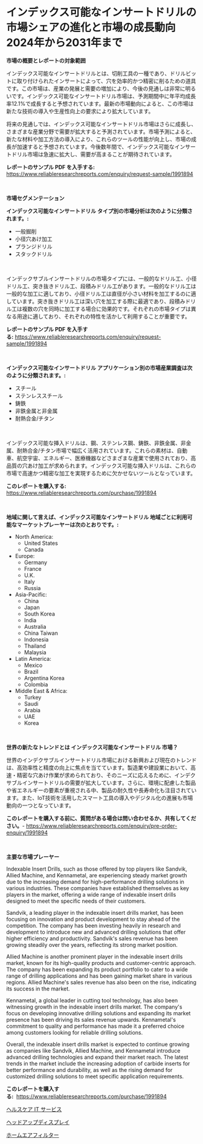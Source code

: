 <p><h1>インデックス可能なインサートドリルの市場シェアの進化と市場の成長動向2024年から2031年まで</h1></p><p><strong>市場の概要とレポートの対象範囲</strong></p>
<p><p>インデックス可能なインサートドリルとは、切削工具の一種であり、ドリルビットに取り付けられたインサートによって、穴を効率的かつ精密に削るための道具です。この市場は、産業の発展と需要の増加により、今後の見通しは非常に明るいです。インデックス可能なインサートドリル市場は、予測期間中に年平均成長率12.1%で成長すると予想されています。最新の市場動向によると、この市場は新たな技術の導入や生産性向上の要求により拡大しています。</p><p>将来の見通しでは、インデックス可能なインサートドリル市場はさらに成長し、さまざまな産業分野で需要が拡大すると予測されています。市場予測によると、新たな材料や加工方法の導入により、これらのツールの性能が向上し、市場の成長が加速すると予想されています。今後数年間で、インデックス可能なインサートドリル市場は急速に拡大し、需要が高まることが期待されています。</p></p>
<p><strong>レポートのサンプル PDF を入手する:</strong> <a href="https://www.reliableresearchreports.com/enquiry/request-sample/1991894">https://www.reliableresearchreports.com/enquiry/request-sample/1991894</a></p>
<p>&nbsp;</p>
<p><strong>市場セグメンテーション</strong></p>
<p><strong>インデックス可能なインサートドリル タイプ別の市場分析は次のように分類されます。:</strong></p>
<p><ul><li>一般掘削</li><li>小径穴あけ加工</li><li>プランジドリル</li><li>スタックドリル</li></ul></p>
<p>&nbsp;</p>
<p><p>インデックサブルインサートドリルの市場タイプには、一般的なドリル工、小径ドリル工、突き抜きドリル工、段積みドリル工があります。一般的なドリル工は一般的な加工に適しており、小径ドリル工は直径が小さい材料を加工するのに適しています。突き抜きドリル工は深い穴を加工する際に最適であり、段積みドリル工は複数の穴を同時に加工する場合に効果的です。それぞれの市場タイプは異なる用途に適しており、それぞれの特性を活かして利用することが重要です。</p></p>
<p><strong>レポートのサンプル PDF を入手する:</strong>&nbsp;<a href="https://www.reliableresearchreports.com/enquiry/request-sample/1991894">https://www.reliableresearchreports.com/enquiry/request-sample/1991894</a></p>
<p>&nbsp;</p>
<p><strong> インデックス可能なインサートドリル アプリケーション別の市場産業調査は次のように分類されます。:</strong></p>
<p><ul><li>スチール</li><li>ステンレススチール</li><li>鋳鉄</li><li>非鉄金属と非金属</li><li>耐熱合金/チタン</li></ul></p>
<p>&nbsp;</p>
<p><p>インデックス可能な挿入ドリルは、鋼、ステンレス鋼、鋳鉄、非鉄金属、非金属、耐熱合金/チタン市場で幅広く活用されています。これらの素材は、自動車、航空宇宙、エネルギー、医療機器などさまざまな産業で使用されており、高品質の穴あけ加工が求められます。インデックス可能な挿入ドリルは、これらの市場で高速かつ精密な加工を実現するために欠かせないツールとなっています。</p></p>
<p><strong>このレポートを購入する:</strong>&nbsp; <a href="https://www.reliableresearchreports.com/purchase/1991894">https://www.reliableresearchreports.com/purchase/1991894</a></p>
<p>&nbsp;</p>
<p><strong>地域に関して言えば、インデックス可能なインサートドリル 地域ごとに利用可能なマーケットプレーヤーは次のとおりです。:</strong></p>
<p><ul>
    <li>
        North America:
        <ul>
            <li>United States</li>
            <li>Canada</li>
        </ul>
    </li>
    <li>
        Europe:
        <ul>
            <li>Germany</li>
            <li>France</li>
            <li>U.K.</li>
            <li>Italy</li>
            <li>Russia</li>
        </ul>
    </li>
    <li>
        Asia-Pacific:
        <ul>
            <li>China</li>
            <li>Japan</li>
            <li>South Korea</li>
            <li>India</li>
            <li>Australia</li>
            <li>China Taiwan</li>
            <li>Indonesia</li>
            <li>Thailand</li>
            <li>Malaysia</li>
        </ul>
    </li>
    <li>
        Latin America:
        <ul>
            <li>Mexico</li>
            <li>Brazil</li>
            <li>Argentina Korea</li>
            <li>Colombia</li>
        </ul>
    </li>
    <li>
        Middle East & Africa:
        <ul>
            <li>Turkey</li>
            <li>Saudi</li>
            <li>Arabia</li>
            <li>UAE</li>
            <li>Korea</li>
        </ul>
    </li>
    </ul></p>
<p>&nbsp;</p>
<p><strong>世界の新たなトレンドとは インデックス可能なインサートドリル 市場？</strong></p>
<p><p>世界のインデクサブルインサートドリル市場における新興および現在のトレンドは、高効率性と精度の向上に焦点を当てています。製造業や建設業において、高速・精密な穴あけ作業が求められており、そのニーズに応えるために、インデクサブルインサートドリルの需要が拡大しています。さらに、環境に配慮した製品や省エネルギーの要素が重視される中、製品の耐久性や長寿命化も注目されています。また、IoT技術を活用したスマート工具の導入やデジタル化の進展も市場動向の一つとなっています。</p></p>
<p><strong>このレポートを購入する前に、質問がある場合は問い合わせるか、共有してください。</strong>- <a href="https://www.reliableresearchreports.com/enquiry/pre-order-enquiry/1991894">https://www.reliableresearchreports.com/enquiry/pre-order-enquiry/1991894</a></p>
<p>&nbsp;</p>
<p><strong>主要な市場プレーヤー</strong></p>
<p><p>Indexable Insert Drills, such as those offered by top players like Sandvik, Allied Machine, and Kennametal, are experiencing steady market growth due to the increasing demand for high-performance drilling solutions in various industries. These companies have established themselves as key players in the market, offering a wide range of indexable insert drills designed to meet the specific needs of their customers.</p><p>Sandvik, a leading player in the indexable insert drills market, has been focusing on innovation and product development to stay ahead of the competition. The company has been investing heavily in research and development to introduce new and advanced drilling solutions that offer higher efficiency and productivity. Sandvik's sales revenue has been growing steadily over the years, reflecting its strong market position.</p><p>Allied Machine is another prominent player in the indexable insert drills market, known for its high-quality products and customer-centric approach. The company has been expanding its product portfolio to cater to a wide range of drilling applications and has been gaining market share in various regions. Allied Machine's sales revenue has also been on the rise, indicating its success in the market.</p><p>Kennametal, a global leader in cutting tool technology, has also been witnessing growth in the indexable insert drills market. The company's focus on developing innovative drilling solutions and expanding its market presence has been driving its sales revenue upwards. Kennametal's commitment to quality and performance has made it a preferred choice among customers looking for reliable drilling solutions.</p><p>Overall, the indexable insert drills market is expected to continue growing as companies like Sandvik, Allied Machine, and Kennametal introduce advanced drilling technologies and expand their market reach. The latest trends in the market include the increasing adoption of carbide inserts for better performance and durability, as well as the rising demand for customized drilling solutions to meet specific application requirements.</p></p>
<p><strong>このレポートを購入する:</strong>&nbsp;&nbsp;<a href="https://www.reliableresearchreports.com/purchase/1991894">https://www.reliableresearchreports.com/purchase/1991894</a></p>
<p><p><a href="https://github.com/ihabdkwlxs948/Market-Research-Report-List-1/blob/main/79678868624.md">ヘルスケア IT サービス</a></p><p><a href="https://github.com/zoetazuur/Market-Research-Report-List-1/blob/main/17942438623.md">ヘッドアップディスプレイ</a></p><p><a href="https://github.com/dadanedu33/Market-Research-Report-List-1/blob/main/38209568625.md">ホームエアフィルター</a></p></p>